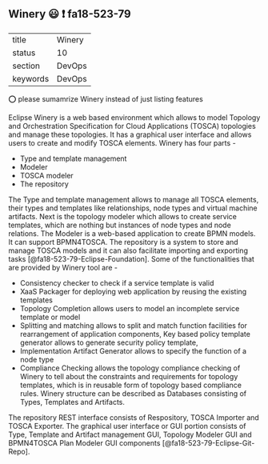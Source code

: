 ## Winery :smiley: :exclamation: fa18-523-79


|          |            |
| -------- | ---------- |
| title    | Winery     | 
| status   | 10         |
| section  | DevOps     |
| keywords | DevOps     |

:o: please sumamrize Winery instead of just listing features


Eclipse Winery is a web based environment which allows to model Topology and Orchestration Specification for Cloud Applications (TOSCA) topologies and manage these topologies. It has a graphical user interface and allows users to create and modify TOSCA elements. Winery has four parts \- 

* Type and template management 
* Modeler 
* TOSCA modeler 
* The repository 

The Type and template management allows to manage all TOSCA elements, their types and templates like relationships, node types and virtual machine artifacts. Next is the topology modeler which allows to create service templates, which are nothing but instances of node types and node relations. The Modeler is a web-based application to create BPMN models. It can support BPMN4TOSCA. The repository is a system to store and manage TOSCA models and it can also facilitate importing and exporting tasks [@fa18-523-79-Eclipse-Foundation]. Some of the functionalities that are provided by Winery tool are \-

* Consistency checker to check if a service template is valid 
* XaaS Packager for deploying web application by reusing the existing templates 
* Topology Completion allows users to model an incomplete service template or model 
* Splitting and matching allows to split and match function facilities for rearrangement of application components, Key based policy template generator allows to generate security policy template, 
* Implementation Artifact Generator allows to specify the function of a node type
* Compliance Checking allows the topology compliance checking of Winery to tell about the constraints and requirements for topology templates, which is in reusable form of topology based compliance rules. Winery structure can be described as Databases consisting of Types, Templates and Artifacts. 

The repository REST interface consists of Respository, TOSCA Importer and TOSCA Exporter. The graphical user interface or GUI portion consists of Type, Template and Artifact management GUI, Topology Modeler GUI and BPMN4TOSCA Plan Modeler GUI components [@fa18-523-79-Eclipse-Git-Repo].

     


